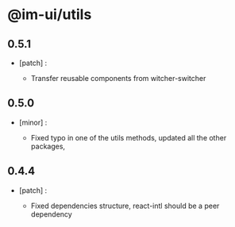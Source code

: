 # @im-ui/utils

## 0.5.1
- [patch] :

  - Transfer reusable components from witcher-switcher

## 0.5.0
- [minor] :

  - Fixed typo in one of the utils methods, updated all the other packages,

## 0.4.4
- [patch] :

  - Fixed dependencies structure, react-intl should be a peer dependency
